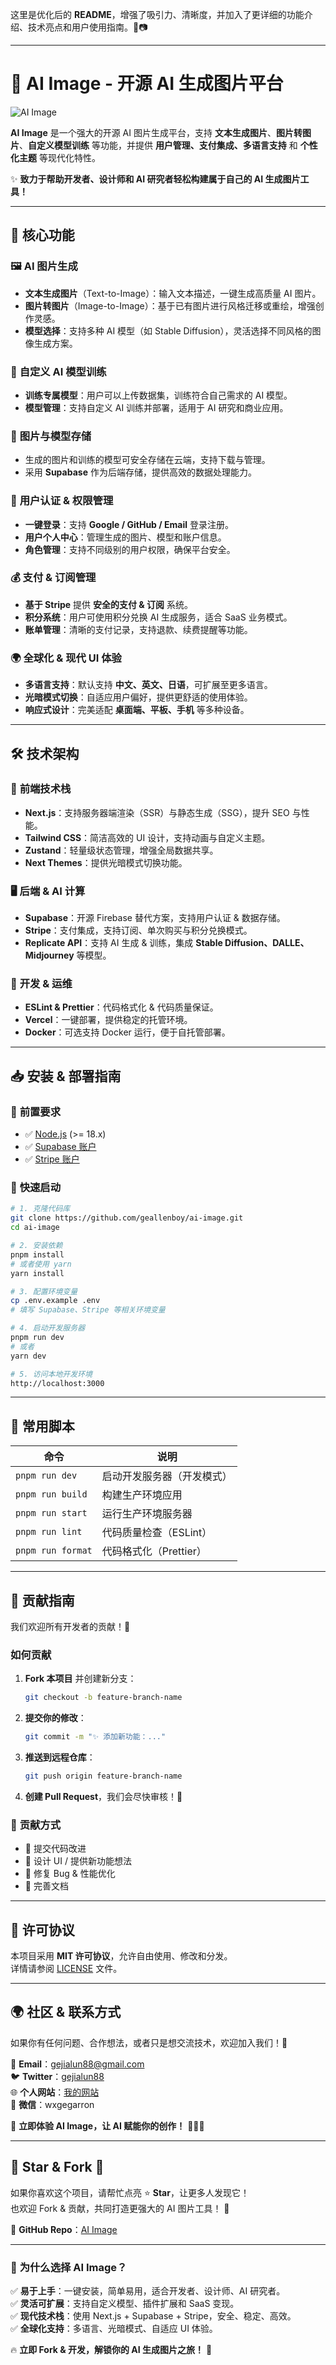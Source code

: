 这里是优化后的 **README**，增强了吸引力、清晰度，并加入了更详细的功能介绍、技术亮点和用户使用指南。🚀📷

---

# 🌟 AI Image - 开源 AI 生成图片平台

![AI Image](https://your-image-link-here.com/banner.png)

**AI Image** 是一个强大的开源 AI 图片生成平台，支持 **文本生成图片**、**图片转图片**、**自定义模型训练** 等功能，并提供 **用户管理、支付集成、多语言支持** 和 **个性化主题** 等现代化特性。

✨ **致力于帮助开发者、设计师和 AI 研究者轻松构建属于自己的 AI 生成图片工具！**

---

## 🎨 核心功能

### 🖼️ **AI 图片生成**

- **文本生成图片**（Text-to-Image）：输入文本描述，一键生成高质量 AI 图片。
- **图片转图片**（Image-to-Image）：基于已有图片进行风格迁移或重绘，增强创作灵感。
- **模型选择**：支持多种 AI 模型（如 Stable Diffusion），灵活选择不同风格的图像生成方案。

### 🤖 **自定义 AI 模型训练**

- **训练专属模型**：用户可以上传数据集，训练符合自己需求的 AI 模型。
- **模型管理**：支持自定义 AI 训练并部署，适用于 AI 研究和商业应用。

### 📂 **图片与模型存储**

- 生成的图片和训练的模型可安全存储在云端，支持下载与管理。
- 采用 **Supabase** 作为后端存储，提供高效的数据处理能力。

### 👤 **用户认证 & 权限管理**

- **一键登录**：支持 **Google / GitHub / Email** 登录注册。
- **用户个人中心**：管理生成的图片、模型和账户信息。
- **角色管理**：支持不同级别的用户权限，确保平台安全。

### 💰 **支付 & 订阅管理**

- **基于 Stripe** 提供 **安全的支付 & 订阅** 系统。
- **积分系统**：用户可使用积分兑换 AI 生成服务，适合 SaaS 业务模式。
- **账单管理**：清晰的支付记录，支持退款、续费提醒等功能。

### 🌍 **全球化 & 现代 UI 体验**

- **多语言支持**：默认支持 **中文、英文、日语**，可扩展至更多语言。
- **光暗模式切换**：自适应用户偏好，提供更舒适的使用体验。
- **响应式设计**：完美适配 **桌面端、平板、手机** 等多种设备。

---

## 🛠️ 技术架构

### 🚀 **前端技术栈**

- **Next.js**：支持服务器端渲染（SSR）与静态生成（SSG），提升 SEO 与性能。
- **Tailwind CSS**：简洁高效的 UI 设计，支持动画与自定义主题。
- **Zustand**：轻量级状态管理，增强全局数据共享。
- **Next Themes**：提供光暗模式切换功能。

### 🖥️ **后端 & AI 计算**

- **Supabase**：开源 Firebase 替代方案，支持用户认证 & 数据存储。
- **Stripe**：支付集成，支持订阅、单次购买与积分兑换模式。
- **Replicate API**：支持 AI 生成 & 训练，集成 **Stable Diffusion、DALLE、Midjourney** 等模型。

### 🔧 **开发 & 运维**

- **ESLint & Prettier**：代码格式化 & 代码质量保证。
- **Vercel**：一键部署，提供稳定的托管环境。
- **Docker**：可选支持 Docker 运行，便于自托管部署。

---

## 📥 安装 & 部署指南

### 🔧 **前置要求**

- ✅ [Node.js](https://nodejs.org/) (>= 18.x)
- ✅ [Supabase 账户](https://supabase.com/)
- ✅ [Stripe 账户](https://stripe.com/)

### 📌 **快速启动**

```bash
# 1. 克隆代码库
git clone https://github.com/geallenboy/ai-image.git
cd ai-image

# 2. 安装依赖
pnpm install
# 或者使用 yarn
yarn install

# 3. 配置环境变量
cp .env.example .env
# 填写 Supabase、Stripe 等相关环境变量

# 4. 启动开发服务器
pnpm run dev
# 或者
yarn dev

# 5. 访问本地开发环境
http://localhost:3000
```

---

## 📜 常用脚本

| 命令              | 说明                       |
| ----------------- | -------------------------- |
| `pnpm run dev`    | 启动开发服务器（开发模式） |
| `pnpm run build`  | 构建生产环境应用           |
| `pnpm run start`  | 运行生产环境服务器         |
| `pnpm run lint`   | 代码质量检查（ESLint）     |
| `pnpm run format` | 代码格式化（Prettier）     |

---

## 🤝 贡献指南

我们欢迎所有开发者的贡献！🚀

### **如何贡献**

1. **Fork 本项目** 并创建新分支：
   ```bash
   git checkout -b feature-branch-name
   ```
2. **提交你的修改**：
   ```bash
   git commit -m "✨ 添加新功能：..."
   ```
3. **推送到远程仓库**：
   ```bash
   git push origin feature-branch-name
   ```
4. **创建 Pull Request**，我们会尽快审核！🎉

### 🌟 **贡献方式**

- 📝 提交代码改进
- 🎨 设计 UI / 提供新功能想法
- 🐛 修复 Bug & 性能优化
- 📖 完善文档

---

## 📄 许可协议

本项目采用 **MIT 许可协议**，允许自由使用、修改和分发。  
详情请参阅 [LICENSE](LICENSE) 文件。

---

## 🌍 社区 & 联系方式

如果你有任何问题、合作想法，或者只是想交流技术，欢迎加入我们！💬

📧 **Email**：[gejialun88@gmail.com](mailto:gejialun88@gmail.com)  
🐦 **Twitter**：[gejialun88](https://x.com/gejialun88)  
🌐 **个人网站**：[我的网站](https://gegarron.com)  
💬 **微信**：wxgegarron

🚀 **立即体验 AI Image，让 AI 赋能你的创作！** 🎨📸✨

---

## 🌟 Star & Fork 🌟

如果你喜欢这个项目，请帮忙点亮 ⭐ **Star**，让更多人发现它！  
也欢迎 Fork & 贡献，共同打造更强大的 AI 图片工具！ 🎉

🔗 **GitHub Repo**：[AI Image](https://github.com/geallenboy/ai-image)

---

### 🎯 **为什么选择 AI Image？**

✅ **易于上手**：一键安装，简单易用，适合开发者、设计师、AI 研究者。  
✅ **灵活可扩展**：支持自定义模型、插件扩展和 SaaS 变现。  
✅ **现代技术栈**：使用 Next.js + Supabase + Stripe，安全、稳定、高效。  
✅ **全球化支持**：多语言、光暗模式、自适应 UI 体验。

🔥 **立即 Fork & 开发，解锁你的 AI 生成图片之旅！** 🚀
